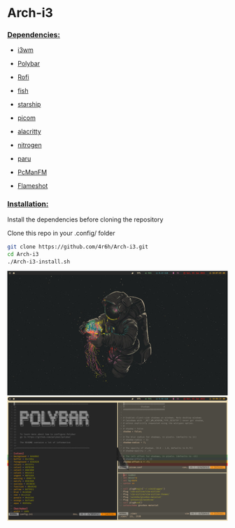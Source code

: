 # Arch-i3

### <u>Dependencies:</u>

- <a href=https://i3wm.org/>i3wm</a>

- [Polybar](https://github.com/polybar/polybar)

- [Rofi](https://github.com/davatorium/rofi)

- [fish](https://fishshell.com/)

- [starship](https://starship.rs/)

- [picom](https://github.com/yshui/picom)

- [alacritty](https://github.com/alacritty/alacritty)

- [nitrogen](https://wiki.archlinux.org/title/Nitrogen)

- [paru](https://github.com/Morganamilo/paru)

- [PcManFM](https://github.com/lxde/pcmanfm)

- [Flameshot](https://github.com/flameshot-org/flameshot)

### <u>Installation:</u>

Install the dependencies before cloning the repository

Clone this repo in your .config/ folder

```bash
git clone https://github.com/4r6h/Arch-i3.git
cd Arch-i3
./Arch-i3-install.sh
```

![image info](screenshots/1.png)
![image info](screenshots/2.png)
